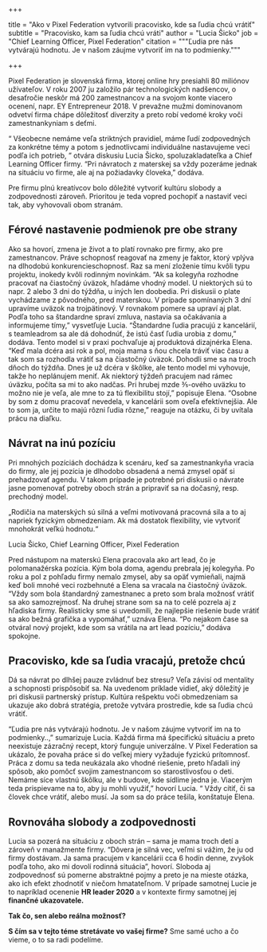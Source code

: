 +++

title = "Ako v Pixel Federation vytvorili pracovisko, kde sa ľudia chcú vrátiť"
subtitle = "Pracovisko, kam sa ľudia chcú vráti"
author = "Lucia Šicko"
job = "Chief Learning Officer, Pixel Federation"
citation = """Ľudia pre nás vytvárajú hodnotu. Je v našom záujme vytvoriť im na to podmienky."""

+++

Pixel Federation je slovenská firma, ktorej online hry presiahli 80 miliónov užívateľov. V roku 2007 ju založilo pár
technologických nadšencov, o desaťročie neskôr má 200 zamestnancov a na svojom konte viacero ocenení, napr. EY
Entrepreneur 2018. V prevažne mužmi dominovanom odvetví firma chápe dôležitosť diverzity a preto robí vedomé kroky voči
zamestnankyniam s deťmi.

“ Všeobecne nemáme veľa striktných pravidiel, máme ľudí zodpovedných za konkrétne témy a potom s jednotlivcami
individuálne nastavujeme veci podľa ich potrieb, ” otvára diskusiu Lucia Šicko, spoluzakladateľka a Chief Learning
Officer firmy. “Pri návratoch z materskej sa vždy pozeráme jednak na situáciu vo firme, ale aj na požiadavky človeka,”
dodáva.

Pre firmu plnú kreatívcov bolo dôležité vytvoriť kultúru slobody a zodpovednosti zároveň. Prioritou je teda vopred
pochopiť a nastaviť veci tak, aby vyhovovali obom stranám.

## Férové nastavenie podmienok pre obe strany

Ako sa hovorí, zmena je život a to platí rovnako pre firmy, ako pre zamestnancov. Práve schopnosť reagovať na zmeny je
faktor, ktorý vplýva na dlhodobú konkurencieschopnosť. Raz sa mení zloženie tímu kvôli typu projektu, inokedy kvôli
rodinným novinkám. “Ak sa kolegyňa rozhodne pracovať na čiastočný úväzok, hľadáme vhodný model. U niektorých sú to napr.
2 alebo 3 dni do týždňa, u iných len doobedia. Pri diskusii o plate vychádzame z pôvodného, pred materskou. V prípade
spomínaných 3 dní upravíme uväzok na trojpätinový. V rovnakom pomere sa upraví aj plat. Podľa toho sa štandardne spraví
zmluva, nastavia sa očakávania a informujeme tímy,” vysvetľuje Lucia. “Štandardne ľudia pracujú z kancelárií, s
teamleadrom sa ale dá dohodnúť, že istú časť ľudia urobia z domu,” dodáva. Tento model si v praxi pochvaľuje aj
produktová dizajnérka Elena. “Keď mala dcéra asi rok a pol, moja mama s ňou chcela tráviť viac času a tak som sa
rozhodla vrátiť sa na čiastočný úväzok. Dohodli sme sa na troch dňoch do týždňa. Dnes je už dcéra v škôlke, ale tento
model mi vyhovuje, takže ho neplánujem meniť. Ak niektorý týždeň pracujem nad rámec úväzku, počíta sa mi to ako nadčas.
Pri hrubej mzde ⅗-ového uväzku to možno nie je veľa, ale mne to za tú flexibilitu stojí,” popisuje Elena. “Osobne by som
z domu pracovať nevedela, v kancelárii som oveľa efektívnejšia. Ale to som ja, určite to majú rôzni ľudia rôzne,”
reaguje na otázku, či by uvítala prácu na diaľku.

## Návrat na inú pozíciu

Pri mnohých pozíciách dochádza k scenáru, keď sa zamestnankyňa vracia do firmy, ale jej pozícia je dlhodobo obsadená a
nemá zmysel opäť si prehadzovať agendu. V takom prípade je potrebné pri diskusii o návrate jasne pomenovať potreby oboch
strán a pripraviť sa na dočasný, resp. prechodný model.

„Rodičia na materských sú silná a veľmi motivovaná pracovná sila a to aj napriek fyzickým obmedzeniam. Ak má dostatok
flexibility, vie vytvoriť mnohokrát veľkú hodnotu.“

Lucia Šicko, Chief Learning Officer, Pixel Federation

Pred nástupom na materskú Elena pracovala ako art lead, čo je polomanažérska pozícia. Kým bola doma, agendu prebrala jej
kolegyňa. Po roku a pol z pohľadu firmy nemalo zmysel, aby sa opäť vymieňali, najmä keď boli mnohé veci rozbehnuté a
Elena sa vracala na čiastočný úväzok. “Vždy som bola štandardný zamestnanec a preto som brala možnosť vrátiť sa ako
samozrejmosť. Na druhej strane som sa na to celé pozrela aj z hľadiska firmy. Realisticky sme si uvedomili, že najlepšie
riešenie bude vrátiť sa ako bežná grafička a vypomáhať,” uznáva Elena. “Po nejakom čase sa otváral nový projekt, kde som
sa vrátila na art lead pozíciu,” dodáva spokojne.

## Pracovisko, kde sa ľudia vracajú, pretože chcú

Dá sa návrat po dlhšej pauze zvládnuť bez stresu? Veľa závisí od mentality a schopnosti prispôsobiť sa. Na uvedenom
príklade vidieť, aký dôležitý je pri diskusii partnerský prístup. Kultúra rešpektu voči obmedzeniam sa ukazuje ako dobrá
stratégia, pretože vytvára prostredie, kde sa ľudia chcú vrátiť.

“Ľudia pre nás vytvárajú hodnotu. Je v našom záujme vytvoriť im na to podmienky..,” sumarizuje Lucia. Každá firma má
špecifickú situáciu a preto neexistuje zázračný recept, ktorý funguje univerzálne. V Pixel Federation sa ukázalo, že
povaha práce si do veľkej miery vyžaduje fyzickú prítomnosť. Práca z domu sa teda neukázala ako vhodné riešenie, preto
hľadali iný spôsob, ako pomôcť svojim zamestnancom so starostlivosťou o deti. Nemáme síce vlastnú škôlku, ale v budove,
kde sídlime jedna je. Viacerým teda prispievame na to, aby ju mohli využiť,” hovorí Lucia. “ Vždy cítiť, či sa človek
chce vrátiť, alebo musí. Ja som sa do práce tešila, konštatuje Elena.

## Rovnováha slobody a zodpovednosti

Lucia sa pozerá na situáciu z oboch strán – sama je mama troch detí a zároveň v manažmente firmy. “Dôvera je silná vec,
veľmi si vážim, že ju od firmy dostávam. Ja sama pracujem v kancelárii cca 6 hodín denne, zvyšok podľa toho, ako mi
dovolí rodinná situácia”, hovorí. Sloboda aj zodpovednosť sú pomerne abstraktné pojmy a preto je na mieste otázka, ako
ich efekt zhodnotiť v niečom hmatateľnom. V prípade samotnej Lucie je to napríklad ocenenie **HR leader 2020** a v
kontexte firmy samotnej jej **finančné ukazovatele.**

**Tak čo, sen alebo reálna možnosť?**

**S čím sa v tejto téme stretávate vo vašej firme?**
Sme samé ucho a čo vieme, o to sa radi podelíme.



